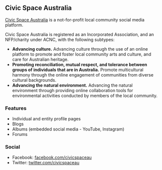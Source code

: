 ## Civic Space Australia

[Civic Space Australia](https://civicspace.com.au) is a not-for-profit local community social media platform.

Civic Space Australia is registered as an Incorporated Association, and an NFP/charity under ACNC, with the following subtypes:

- **Advancing culture.** Advancing culture through the use of an online platform to promote and foster local community arts and culture, and care for Australian heritage.
- **Promoting reconciliation, mutual respect, and tolerance between groups of individuals that are in Australia.** Promote multicultural harmony through the online engagement of communities from diverse cultural backgrounds.
- **Advancing the natural environment.** Advancing the natural environment through providing online collaboration tools for environmental activities conducted by members of the local community.

### Features

- Individual and entity profile pages
- Blogs
- Albums (embedded social media - YouTube, Instagram)
- Forums

### Social

- Facebook: [facebook.com/civicspaceau](https://facebook.com/civicspaceau)
- Twitter: [twitter.com/civicspaceau](https://twitter.com/civicspaceau)
